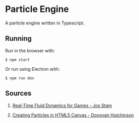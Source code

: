 # Particle Engine

A particle engine written in Typescript.

## Running

Run in the browser with:
```
$ npm start
```
Or run using Electron with:
```
$ npm run dev
```

## Sources

1. [Real-Time Fluid Dynamics for Games - Jos Stam](https://pdfs.semanticscholar.org/847f/819a4ea14bd789aca8bc88e85e906cfc657c.pdf)

2. [Creating Particles in HTML5 Canvas - Donovan Hutchinson](https://modernweb.com/creating-particles-in-html5-canvas/)
